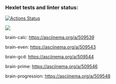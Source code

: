 ### Hexlet tests and linter status:
[![Actions Status](https://github.com/Antesser/python-project-lvl1/workflows/hexlet-check/badge.svg)](https://github.com/Antesser/python-project-lvl1/actions)

<a href="https://codeclimate.com/github/Antesser/python-project-lvl1/maintainability"><img src="https://api.codeclimate.com/v1/badges/7f5ab1e290ff7db5ade5/maintainability" /></a>

brain-calc:
https://asciinema.org/a/509539

brain-even:
https://asciinema.org/a/509543

brain-gcd:
https://asciinema.org/a/509544

brain-prime:
https://asciinema.org/a/509546

brain-progression:
https://asciinema.org/a/509548